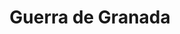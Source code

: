﻿---
title: "Guerra de Granada"
permalink: periodes_574.html
layout: periode
dataInici: 1481
dataFi: 1492
sidebar: periodes
pares:
  - id: 469
    title: "Reconquista"
    dataInici: "(722)"
    dataFi: "(1492)"

fills:
jocsPrincipals:
  - title: "Granada: The Fall of Moslem Spain"
    bggId: 5453

jocsEscenaris:
jocsEpoca:
jocsEpocaEscenaris:
---
